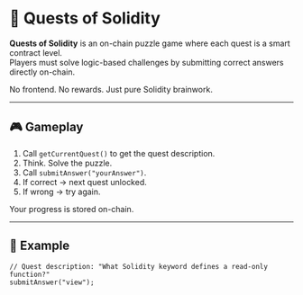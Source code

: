 # 🧩 Quests of Solidity     
     
**Quests of Solidity** is an on-chain puzzle game where each quest is a smart contract level.     
Players must solve logic-based challenges by submitting correct answers directly on-chain.  
        
No frontend. No rewards. Just pure Solidity brainwork.    
     
---      
      
## 🎮 Gameplay  
    
1. Call `getCurrentQuest()` to get the quest description.    
2. Think. Solve the puzzle.   
3. Call `submitAnswer("yourAnswer")`.    
4. If correct → next quest unlocked.   
5. If wrong → try again.   
     
Your progress is stored on-chain.    
   
---    
   
## 🔐 Example  
  
```solidity   
// Quest description: "What Solidity keyword defines a read-only function?" 
submitAnswer("view");
